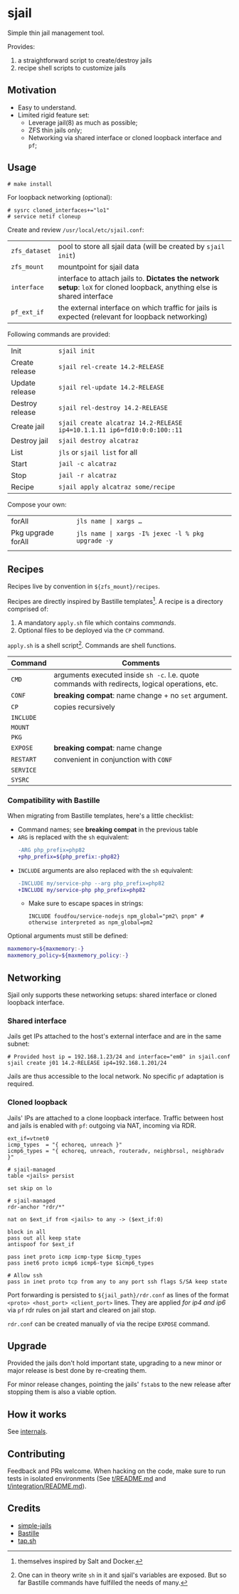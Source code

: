 # sjail

Simple thin jail management tool.

Provides:

1. a straightforward script to create/destroy jails
2. recipe shell scripts to customize jails

## Motivation

- Easy to understand.
- Limited rigid feature set:
  - Leverage jail(8) as much as possible;
  - ZFS thin jails only;
  - Networking via shared interface or cloned loopback interface and `pf`;

## Usage

```
# make install
```

For loopback networking (optional):

```
# sysrc cloned_interfaces+="lo1"
# service netif cloneup
```

Create and review `/usr/local/etc/sjail.conf`:

|               |                                                                                                                            |
|---------------|----------------------------------------------------------------------------------------------------------------------------|
| `zfs_dataset` | pool to store all sjail data (will be created by `sjail init`)                                                                                               |
| `zfs_mount`   | mountpoint for sjail data                                                                                                  |
| `interface`   | interface to attach jails to. **Dictates the network setup**: `loX` for cloned loopback, anything else is shared interface |
| `pf_ext_if`   | the external interface on which traffic for jails is expected (relevant for loopback networking)                           |


Following commands are provided:

|                 |                                                                         |
|-----------------|-------------------------------------------------------------------------|
| Init            | `sjail init`                                                            |
| Create release  | `sjail rel-create 14.2-RELEASE`                                         |
| Update release  | `sjail rel-update 14.2-RELEASE`                                         |
| Destroy release | `sjail rel-destroy 14.2-RELEASE`                                        |
| Create jail     | `sjail create alcatraz 14.2-RELEASE ip4=10.1.1.11 ip6=fd10:0:0:100::11` |
| Destroy jail    | `sjail destroy alcatraz`                                                |
| List            | `jls` or `sjail list` for all                                           |
| Start           | `jail -c alcatraz`                                                      |
| Stop            | `jail -r alcatraz`                                                      |
| Recipe          | `sjail apply alcatraz some/recipe`                                      |

Compose your own:

|                    |                                                   |
|--------------------|---------------------------------------------------|
| forAll             | `jls name \| xargs …`                             |
| Pkg upgrade forAll | `jls name \| xargs -I% jexec -l % pkg upgrade -y` |
|                    |                                                   |

## Recipes

Recipes live by convention in `${zfs_mount}/recipes`.

Recipes are directly inspired by Bastille templates[^1]. A recipe is a
directory comprised of:

1. A mandatory `apply.sh` file which contains *commands*.
2. Optional files to be deployed via the `CP` command.

`apply.sh` is a shell script[^2]. Commands are shell functions.

| Command   | Comments                                                                                        |
|-----------|-------------------------------------------------------------------------------------------------|
| `CMD`     | arguments executed inside `sh -c`. I.e. quote commands with redirects, logical operations, etc. |
| `CONF`    | **breaking compat**: name change + no `set` argument.                                           |
| `CP`      | copies recursively                                                                              |
| `INCLUDE` |                                                                                                 |
| `MOUNT`   |                                                                                                 |
| `PKG`     |                                                                                                 |
| `EXPOSE`  | **breaking compat**: name change                                                                |
| `RESTART` | convenient in conjunction with `CONF`                                                           |
| `SERVICE` |                                                                                                 |
| `SYSRC`   |                                                                                                 |

### Compatibility with Bastille

When migrating from Bastille templates, here's a little checklist:

- Command names; see **breaking compat** in the previous table
- `ARG` is replaced with the `sh` equivalent:
  ```diff
  -ARG php_prefix=php82
  +php_prefix=${php_prefix:-php82}
  ```
- `INCLUDE` arguments are also replaced with the `sh` equivalent:
  ```diff
  -INCLUDE my/service-php --arg php_prefix=php82
  +INCLUDE my/service-php php_prefix=php82
  ```
  - Make sure to escape spaces in strings:
    ```
    INCLUDE foudfou/service-nodejs npm_global="pm2\ pnpm" # otherwise interpreted as npm_global=pm2
    ```

Optional arguments must still be defined:

```sh
maxmemory=${maxmemory:-}
maxmemory_policy=${maxmemory_policy:-}
```

## Networking

Sjail only supports these networking setups: shared interface or cloned
loopback interface.

### Shared interface

Jails get IPs attached to the host's external interface and are in the same
subnet:

```
# Provided host ip = 192.168.1.23/24 and interface="em0" in sjail.conf
sjail create j01 14.2-RELEASE ip4=192.168.1.201/24
```

Jails are thus accessible to the local network. No specific `pf` adaptation is
required.

### Cloned loopback

Jails' IPs are attached to a clone loopback interface. Traffic between host and
jails is enabled with `pf`: outgoing via NAT, incoming via RDR.

```
ext_if=vtnet0
icmp_types  = "{ echoreq, unreach }"
icmp6_types = "{ echoreq, unreach, routeradv, neighbrsol, neighbradv }"

# sjail-managed
table <jails> persist

set skip on lo

# sjail-managed
rdr-anchor "rdr/*"

nat on $ext_if from <jails> to any -> ($ext_if:0)

block in all
pass out all keep state
antispoof for $ext_if

pass inet proto icmp icmp-type $icmp_types
pass inet6 proto icmp6 icmp6-type $icmp6_types

# Allow ssh
pass in inet proto tcp from any to any port ssh flags S/SA keep state
```

Port forwarding is persisted to `${jail_path}/rdr.conf` as lines of the format
`<proto> <host_port> <client_port>` lines. They are applied *for ip4 and ip6*
via `pf` rdr rules on jail start and cleared on jail stop.

`rdr.conf` can be created manually of via the recipe `EXPOSE` command.

## Upgrade

Provided the jails don't hold important state, upgrading to a new minor or
major release is best done by re-creating them.

For minor release changes, pointing the jails' `fstab`s to the new release
after stopping them is also a viable option.

## How it works

See [internals](./doc/internals.md).

## Contributing

Feedback and PRs welcome. When hacking on the code, make sure to run tests in
isolated environments (See [t/README.md](./t/README.md) and
[t/integration/README.md](./t/integration/README.md)).

## Credits

- [simple-jails](https://github.com/jpdasma/simple-jails)
- [Bastille](https://github.com/bastilleBSD/bastille)
- [tap.sh](https://github.com/dnmfarrell/tap.sh)

[^1]: themselves inspired by Salt and Docker.

[^2]: One can in theory write `sh` in it and sjail's variables are exposed. But
    so far Bastille commands have fulfilled the needs of many.
